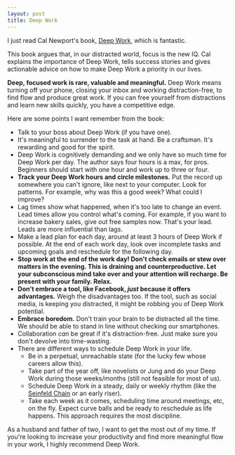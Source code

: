 ```yaml
---
layout: post
title: Deep Work
---
```

I just read Cal Newport's book, [Deep Work](http://www.amazon.com/Deep-Work-Focused-Success-Distracted/dp/1455586692), which is fantastic.

This book argues that, in our distracted world, focus is the new IQ.  Cal explains the importance of Deep Work, tells success stories and gives actionable advice on how to make Deep Work a priority in our lives.

**Deep, focused work is rare, valuable and meaningful.** Deep Work means turning off your phone, closing your inbox and working distraction-free, to find flow and produce great work.  If you can free yourself from distractions and learn new skills quickly, you have a competitive edge.

Here are some points I want remember from the book:

  - Talk to your boss about Deep Work (if you have one).
  - It's meaningful to surrender to the task at hand. Be a craftsman.  It's rewarding and good for the spirit.
  - Deep Work is cognitively demanding and we only have so much time for Deep Work per day.  The author says four hours is a max, for pros. Beginners should start with one hour and work up to three or four.
  - **Track your Deep Work hours and circle milestones.**  Put the record up somewhere you can't ignore, like next to your computer.  Look for patterns.  For example, why was this a good week?  What could I improve?
  - Lag times show what happened, when it's too late to change an event.  Lead times allow you control what's coming.  For example, if you want to increase bakery sales, give out free samples now.  That's your lead. Leads are more influential than lags.
  - Make a lead plan for each day, around at least 3 hours of Deep Work if possible.  At the end of each work day, look over incomplete tasks and upcoming goals and reschedule for the following day.
  - **Stop work at the end of the work day!  Don't check emails or stew over matters in the evening.  This is draining and counterproductive.  Let your subconscious mind take over and your attention will recharge. Be present with your family.  Relax.**
  - **Don't embrace a tool, like Facebook, *just* because it offers advantages.** Weigh the disadvantages too. If the tool, such as social media, is keeping you distracted, it might be robbing you of Deep Work potential.
  - **Embrace boredom.** Don't train your brain to be distracted all the time.  We should be able to stand in line without checking our smartphones.
  - Collaboration *can* be great if it's distraction-free. Just make sure you don't devolve into time-wasting.
  - There are different ways to schedule Deep Work in your life.
    - Be in a perpetual, unreachable state (for the lucky few whose careers allow this).
    - Take part of the year off, like novelists or Jung and do your Deep Work during those weeks/months (still not feasible for most of us).
    - Schedule Deep Work in a steady, daily or weekly rhythm (like the [Seinfeld Chain](http://lifehacker.com/281626/jerry-seinfelds-productivity-secret) or an early riser).
    - Take each week as it comes, scheduling time around meetings, etc, on the fly.  Expect curve balls and be ready to reschedule as life happens.  This approach requires the most discipline.

As a husband and father of two, I want to get the most out of my time.  If you're looking to increase your productivity and find more meaningful flow in your work, I highly recommend Deep Work.
